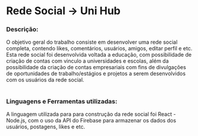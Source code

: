 # Rede Social -> Uni Hub

### Descrição:

O objetivo geral do trabalho consiste em desenvolver uma rede social completa, contendo likes, comentários, usuários, amigos, editar perfil e etc. Esta rede social foi desenvolvida voltada a educação, com possibilidade de criação de contas com vinculo a universidades e escolas, além da possibilidade da criação de contas empresariais com fins de divulgações de oportunidades de trabalho/estágios e projetos a serem desenvolvidos com os usuários da rede social.
#

### Linguagens e Ferramentas utilizadas:
A linguagem utilizada para para construção da rede social foi React - Node.js, com o uso da API do Firebase para armazenar os dados dos usuários, postagens, likes e etc.
